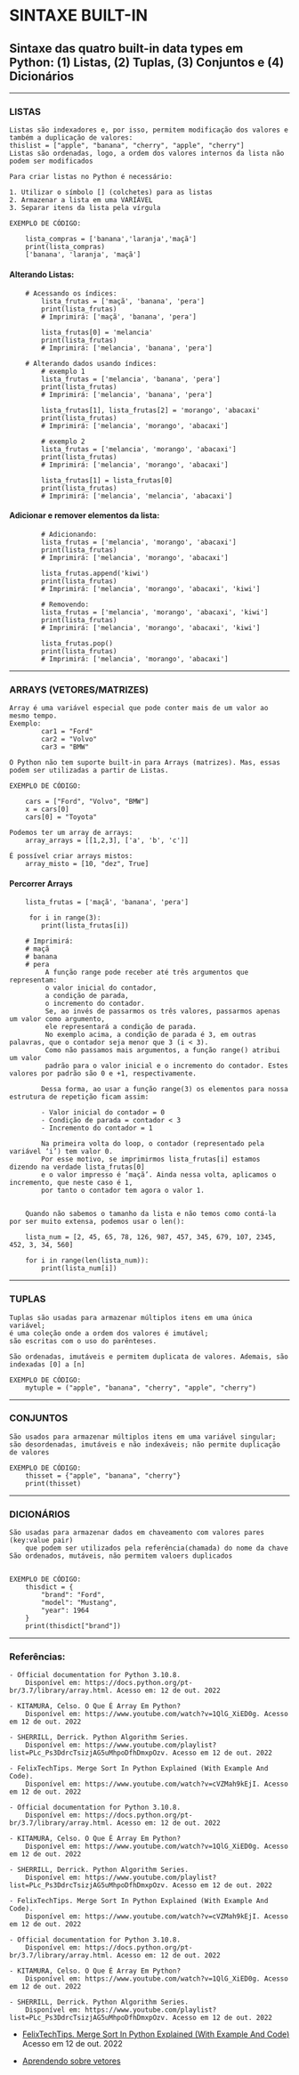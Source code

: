 # SINTAXE BUILT-IN
## Sintaxe das quatro built-in data types em Python: (1) Listas, (2) Tuplas, (3) Conjuntos e (4) Dicionários
________________________________________________________
### LISTAS
    
    Listas são indexadores e, por isso, permitem modificação dos valores e também a duplicação de valores:
    thislist = ["apple", "banana", "cherry", "apple", "cherry"]
    Listas são ordenadas, logo, a ordem dos valores internos da lista não podem ser modificados

    Para criar listas no Python é necessário:

    1. Utilizar o símbolo [] (colchetes) para as listas
    2. Armazenar a lista em uma VARIÁVEL
    3. Separar itens da lista pela vírgula

    EXEMPLO DE CÓDIGO:

        lista_compras = ['banana','laranja','maçã']
        print(lista_compras)
        ['banana', 'laranja', 'maçã']

#### Alterando Listas:
        
        # Acessando os índices:
            lista_frutas = ['maçã', 'banana', 'pera']
            print(lista_frutas)
            # Imprimirá: ['maçã', 'banana', 'pera']

            lista_frutas[0] = 'melancia'
            print(lista_frutas)
            # Imprimirá: ['melancia', 'banana', 'pera']
            
        # Alterando dados usando índices:
            # exemplo 1
            lista_frutas = ['melancia', 'banana', 'pera']
            print(lista_frutas)
            # Imprimirá: ['melancia', 'banana', 'pera']

            lista_frutas[1], lista_frutas[2] = 'morango', 'abacaxi'
            print(lista_frutas)
            # Imprimirá: ['melancia', 'morango', 'abacaxi']

            # exemplo 2
            lista_frutas = ['melancia', 'morango', 'abacaxi']
            print(lista_frutas)
            # Imprimirá: ['melancia', 'morango', 'abacaxi']

            lista_frutas[1] = lista_frutas[0]
            print(lista_frutas)
            # Imprimirá: ['melancia', 'melancia', 'abacaxi']

#### Adicionar e remover elementos da lista:

            # Adicionando:
            lista_frutas = ['melancia', 'morango', 'abacaxi']
            print(lista_frutas)
            # Imprimirá: ['melancia', 'morango', 'abacaxi']

            lista_frutas.append('kiwi')
            print(lista_frutas)
            # Imprimirá: ['melancia', 'morango', 'abacaxi', 'kiwi']

            # Removendo:
            lista_frutas = ['melancia', 'morango', 'abacaxi', 'kiwi']
            print(lista_frutas)
            # Imprimirá: ['melancia', 'morango', 'abacaxi', 'kiwi']

            lista_frutas.pop()
            print(lista_frutas)
            # Imprimirá: ['melancia', 'morango', 'abacaxi']
________________________________________________________
### ARRAYS (VETORES/MATRIZES)

    Array é uma variável especial que pode conter mais de um valor ao mesmo tempo.
    Exemplo:
            car1 = "Ford"
            car2 = "Volvo"
            car3 = "BMW"

    O Python não tem suporte built-in para Arrays (matrizes). Mas, essas podem ser utilizadas a partir de Listas.
    
    EXEMPLO DE CÓDIGO:

        cars = ["Ford", "Volvo", "BMW"]
        x = cars[0]
        cars[0] = "Toyota"

    Podemos ter um array de arrays:
        array_arrays = [[1,2,3], ['a', 'b', 'c']]

    É possível criar arrays mistos:
        array_misto = [10, "dez", True]

    
#### Percorrer Arrays
        
        lista_frutas = ['maçã', 'banana', 'pera']

         for i in range(3):
            print(lista_frutas[i])

        # Imprimirá:
        # maçã
        # banana
        # pera
             A função range pode receber até três argumentos que representam: 
             o valor inicial do contador, 
             a condição de parada, 
             o incremento do contador. 
             Se, ao invés de passarmos os três valores, passarmos apenas um valor como argumento, 
             ele representará a condição de parada. 
             No exemplo acima, a condição de parada é 3, em outras palavras, que o contador seja menor que 3 (i < 3).
             Como não passamos mais argumentos, a função range() atribui um valor
             padrão para o valor inicial e o incremento do contador. Estes valores por padrão são 0 e +1, respectivamente.
            
            Dessa forma, ao usar a função range(3) os elementos para nossa estrutura de repetição ficam assim:

            - Valor inicial do contador = 0
            - Condição de parada = contador < 3
            - Incremento do contador = 1

            Na primeira volta do loop, o contador (representado pela variável ‘i’) tem valor 0. 
            Por esse motivo, se imprimirmos lista_frutas[i] estamos dizendo na verdade lista_frutas[0] 
            e o valor impresso é ‘maçã’. Ainda nessa volta, aplicamos o incremento, que neste caso é 1, 
            por tanto o contador tem agora o valor 1.

        
        Quando não sabemos o tamanho da lista e não temos como contá-la por ser muito extensa, podemos usar o len():

        lista_num = [2, 45, 65, 78, 126, 987, 457, 345, 679, 107, 2345, 452, 3, 34, 560]
        
        for i in range(len(lista_num)):
            print(lista_num[i])
________________________________________________________
### TUPLAS

    Tuplas são usadas para armazenar múltiplos itens em uma única variável; 
    é uma coleção onde a ordem dos valores é imutável;
    são escritas com o uso do parênteses.

    São ordenadas, imutáveis e permitem duplicata de valores. Ademais, são indexadas [0] a [n]

    EXEMPLO DE CÓDIGO:
        mytuple = ("apple", "banana", "cherry", "apple", "cherry")
________________________________________________________
### CONJUNTOS

    São usados para armazenar múltiplos itens em uma variável singular;
    são desordenadas, imutáveis e não indexáveis; não permite duplicação de valores

    EXEMPLO DE CÓDIGO:
        thisset = {"apple", "banana", "cherry"}
        print(thisset)
________________________________________________________
### DICIONÁRIOS 
    São usadas para armazenar dados em chaveamento com valores pares (key:value pair) 
        que podem ser utilizados pela referência(chamada) do nome da chave
    São ordenados, mutáveis, não permitem valoers duplicados
    

    EXEMPLO DE CÓDIGO:
        thisdict = {
            "brand": "Ford",
            "model": "Mustang",
            "year": 1964
        }
        print(thisdict["brand"])

________________________________________________________
### Referências:

    - Official documentation for Python 3.10.8. 
        Disponível em: https://docs.python.org/pt-br/3.7/library/array.html. Acesso em: 12 de out. 2022

    - KITAMURA, Celso. O Que É Array Em Python? 
        Disponível em: https://www.youtube.com/watch?v=1QlG_XiED0g. Acesso em 12 de out. 2022

    - SHERRILL, Derrick. Python Algorithm Series. 
        Disponível em: https://www.youtube.com/playlist?list=PLc_Ps3DdrcTsizjAG5uMhpoDfhDmxpOzv. Acesso em 12 de out. 2022

    - FelixTechTips. Merge Sort In Python Explained (With Example And Code). 
        Disponível em: https://www.youtube.com/watch?v=cVZMah9kEjI. Acesso em 12 de out. 2022

    - Official documentation for Python 3.10.8. 
        Disponível em: https://docs.python.org/pt-br/3.7/library/array.html. Acesso em: 12 de out. 2022

    - KITAMURA, Celso. O Que É Array Em Python? 
        Disponível em: https://www.youtube.com/watch?v=1QlG_XiED0g. Acesso em 12 de out. 2022

    - SHERRILL, Derrick. Python Algorithm Series. 
        Disponível em: https://www.youtube.com/playlist?list=PLc_Ps3DdrcTsizjAG5uMhpoDfhDmxpOzv. Acesso em 12 de out. 2022

    - FelixTechTips. Merge Sort In Python Explained (With Example And Code). 
        Disponível em: https://www.youtube.com/watch?v=cVZMah9kEjI. Acesso em 12 de out. 2022

    - Official documentation for Python 3.10.8. 
        Disponível em: https://docs.python.org/pt-br/3.7/library/array.html. Acesso em: 12 de out. 2022

    - KITAMURA, Celso. O Que É Array Em Python? 
        Disponível em: https://www.youtube.com/watch?v=1QlG_XiED0g. Acesso em 12 de out. 2022

    - SHERRILL, Derrick. Python Algorithm Series. 
        Disponível em: https://www.youtube.com/playlist?list=PLc_Ps3DdrcTsizjAG5uMhpoDfhDmxpOzv. Acesso em 12 de out. 2022

- [FelixTechTips. Merge Sort In Python Explained (With Example And Code)](https://www.youtube.com/watch?v=cVZMah9kEjI) Acesso em 12 de out. 2022
    
- [Aprendendo sobre vetores](https://www.youtube.com/watch?v=7yBXNGVyN3Q)
